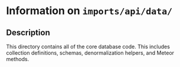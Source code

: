 # Information on `imports/api/data/`

## Description

This directory contains all of the core database code. This includes collection definitions, schemas, denormalization helpers, and Meteor methods.
